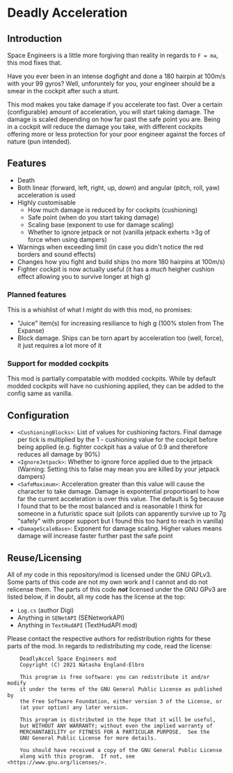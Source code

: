 ﻿# Deadly Acceleration

## Introduction 

Space Engineers is a little more forgiving than reality in regards to `F = ma`, this mod fixes that.

Have you ever been in an intense dogfight and done a 180 hairpin at 100m/s with your 99 gyros? 
Well, unforuntely for you, your engineer should be a smear in the cockpit after such a stunt. 

This mod makes you take damage if you accelerate too fast. Over a certain (configurable) amount of acceleration, you will start taking damage. 
The damage is scaled depending on how far past the safe point you are. Being in a cockpit will reduce the damage you take, with 
different cockpits offering more or less protection for your poor engineer against the forces of nature (pun intended).

## Features 

- Death 
- Both linear (forward, left, right, up, down) and angular (pitch, roll, yaw) acceleration is used
- Highly customisable 
	- How much damage is reduced by for cockpits (cushioning)
	- Safe point (when do you start taking damage)
	- Scaling base (exponent to use for damage scaling)
	- Whether to ignore jetpack or not (vanilla jetpack exherts >3g of force when using dampers)
- Warnings when exceeding limit (in case you didn't notice the red borders and sound effects)
- Changes how you fight and build ships (no more 180 hairpins at 100m/s)
- Fighter cockpit is now actually useful (it has a _much_ heigher cushion effect allowing you to survive longer at high g)

### Planned features

This is a whishlist of what I _might_ do with this mod, no promises:

- "Juice" item(s) for increasing resiliance to high g (100% stolen from The Expanse)
- Block damage. Ships can be torn apart by acceleration too (well, force), it just requires a lot more of it

### Support for modded cockpits

This mod is partially compatable with modded cockpits. While by default modded cockpits will have no cushioning applied, 
they can be added to the config same as vanilla.

## Configuration 

- `<CushioningBlocks>`: List of values for cushioning factors. 
						Final damage per tick is multiplied by the 1 - cushioning value 
						for the cockpit before being applied (e.g. fighter cockpit has a value of 0.9 and therefore reduces all damage by 90%)
- `<IgnoreJetpack>`: Whether to ignore force applied due to the jetpack (Warning: Setting this to false may mean you are killed by your jetpack dampers)
- `<SafeMaximum>`: Acceleration greater than this value will cause the character to take damage. Damage is expontential proportioanl to how far
					the current acceleration is over this value. The default is 5g because I found that to be the most balanced and is reasonable I think 
					for someone in a futuristic space suit (pilots can apparently survive up to 7g "safely" with proper support but I found this too hard to reach in vanilla)
- `<DamageScaleBase>`: Exponent for damage scaling. Higher values means damage will increase faster further past the safe point 

## Reuse/Licensing 

All of _my_ code in this repository/mod is licensed under the GNU GPLv3. Some parts of this code are not my own work and I cannot and do not relicense them.
The parts of this code ***not*** licensed under the GNU GPv3 are listed below, if in doubt, all my code has the license at the top:

- `Log.cs` (author Digi)
- Anything in `SENetAPI` (SENetworkAPI)
- Anything in `TextHudAPI` (TextHudAPI mod)

Please contact the respective authors for redistribution rights for these parts of the mod. In regards to redistributing my code, read the license:

```
    DeadlyAccel Space Engineers mod
    Copyright (C) 2021 Natasha England-Elbro

    This program is free software: you can redistribute it and/or modify
    it under the terms of the GNU General Public License as published by
    the Free Software Foundation, either version 3 of the License, or
    (at your option) any later version.

    This program is distributed in the hope that it will be useful,
    but WITHOUT ANY WARRANTY; without even the implied warranty of
    MERCHANTABILITY or FITNESS FOR A PARTICULAR PURPOSE.  See the
    GNU General Public License for more details.

    You should have received a copy of the GNU General Public License
    along with this program.  If not, see <https://www.gnu.org/licenses/>.
```

